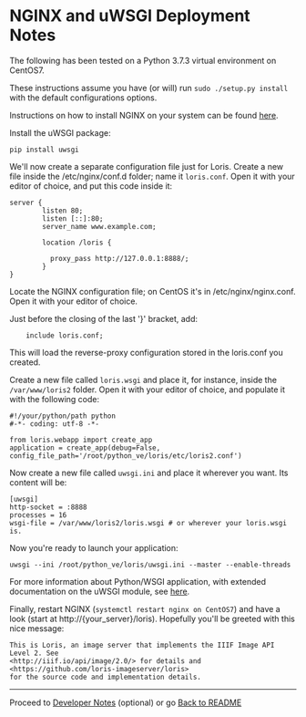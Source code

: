 NGINX and uWSGI Deployment Notes
=======================

The following has been tested on a Python 3.7.3 virtual environment on CentOS7.

These instructions assume you have (or will) run `sudo ./setup.py install` with the default configurations options.

Instructions on how to install NGINX on your system can be found [here](https://www.nginx.com/resources/wiki/start/topics/tutorials/install/).

Install the uWSGI package:

```
pip install uwsgi
```

We'll now create a separate configuration file just for Loris. Create a new file inside the /etc/nginx/conf.d folder; name it `loris.conf`. Open it with your editor of choice, and put this code inside it:

```
server {
        listen 80;
        listen [::]:80;
        server_name www.example.com;
                
        location /loris {

          proxy_pass http://127.0.0.1:8888/;
        }
}
```

Locate the NGINX configuration file; on CentOS it's in /etc/nginx/nginx.conf. Open it with your editor of choice.

Just before the closing of the last '}' bracket, add:

```
    include loris.conf;
```

This will load the reverse-proxy configuration stored in the loris.conf you created.

Create a new file called `loris.wsgi` and place it, for instance, inside the `/var/www/loris2` folder. Open it with your editor of choice, and populate it with the following code:

```
#!/your/python/path python
#-*- coding: utf-8 -*-

from loris.webapp import create_app
application = create_app(debug=False, config_file_path='/root/python_ve/loris/etc/loris2.conf')
```

Now create a new file called `uwsgi.ini` and place it wherever you want. Its content will be:

```
[uwsgi]
http-socket = :8888
processes = 16
wsgi-file = /var/www/loris2/loris.wsgi # or wherever your loris.wsgi is.
```

Now you're ready to launch your application:

```
uwsgi --ini /root/python_ve/loris/uwsgi.ini --master --enable-threads
```

For more information about Python/WSGI application, with extended documentation on the uWSGI module, see [here](https://uwsgi-docs.readthedocs.io/en/latest/WSGIquickstart.html).

Finally, restart NGINX (`systemctl restart nginx on CentOS7`) and have a look (start at http://{your_server}/loris). Hopefully you'll be greeted with this nice message:

```
This is Loris, an image server that implements the IIIF Image API Level 2. See
<http://iiif.io/api/image/2.0/> for details and <https://github.com/loris-imageserver/loris>
for the source code and implementation details.
```

* * *

Proceed to [Developer Notes](develop.md) (optional) or go [Back to README](../README.md)
